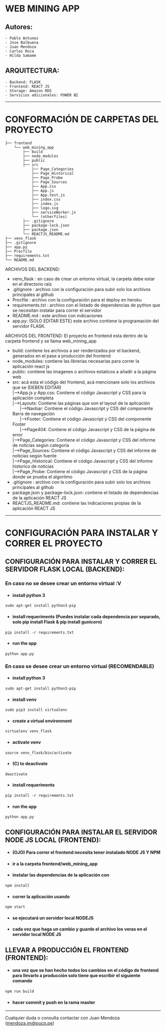 # WEB MINING APP
## Autores:
    - Pablo Antunez
    - Jose Balbuena
    - Juan Mendoza
    - Carlos Roca
    - Hilda Samame
## ARQUITECTURA:
    - Backend: FLASK 
    - Frontend: REACT JS 
    - Storage: Amazon RDS
    - Servicios adicionales: POWER BI

<hr />

# CONFORMACIÓN DE CARPETAS DEL PROYECTO
 
    ├── frontend
        └── web_mining_app
            ├── build   
            ├── node_modules
            ├── public
            ├── src
                ├── Page_Categories
                ├── Page_Historical
                ├── Page_Probe
                ├── Page_Sources
                ├── App.css
                ├── App.js
                ├── App.test.js
                ├── index.css
                ├── index.js
                ├── logo.svg
                ├── serviceWorker.js
                └── (otherfiles)
            ├── .gitignore
            ├── package-lock.json
            ├── package.json
            └── REACTJS_README.md
    ├── venv_flask
    ├── .gitignore
    ├── app.py
    ├── Procfile
    ├── requirements.txt
    └── README.md

ARCHIVOS DEL BACKEND:
- venv_flask : en caso de crear un entorno virtual, la carpeta debe estar en el directorio raíz
- .gitignore : archivo con la configuración para subir solo los archivos principales al github
- Procfile : archivo con la configuración para el deploy en heroku
- requirements.txt : archivo con el listado de dependencias de python que se necesitan instalar para correr el servidor
- README.md :  este archivo con indicaciones
- app.py: (SOLO EDITAR ESTE) este archivo contiene la programación del servidor FLASK.

ARCHIVOS DEL FRONTEND:
El proyecto en frontend esta dentro de la carpeta frontend y se llama web_mining_app
- build: contiene los archivos a ser renderizados por el backend, generados en el pase a producción del frontend
- node_modules: contiene las librerías necesarias para correr la aplicación react js
- public: contiene las imagenes o archivos estaticos a añadir a la página web <br />
- src: acá esta el código del frontend, acá mencionare solo los archivos que se (DEBEN EDITAR)<br />
    |-->App.js y App.css: Contiene el código Javascript y CSS para la aplicación completa <br />
    |-->Layouts: Contiene las páginas que son el layout de la aplicación  <br />
    &nbsp;&nbsp;&nbsp;&nbsp;&nbsp;&nbsp;|-->Navbar: Contiene el código Javascript y CSS del componente Barra de navegación <br />
    &nbsp;&nbsp;&nbsp;&nbsp;&nbsp;&nbsp;|-->Footer: Contiene el código Javascript y CSS del componente Footer  <br />
    &nbsp;&nbsp;&nbsp;&nbsp;&nbsp;&nbsp;|-->Page404: Contiene el código Javascript y CSS de la página de error <br />
    |-->Page_Categories: Contiene el código Javascript y CSS del informe de noticias según categoría <br />
    |-->Page_Sources: Contiene el código Javascript y CSS del informe de noticias según fuente <br />
    |-->Page_Historical: Contiene el código Javascript y CSS del informe historico de noticias <br />
    |-->Page_Probe: Contiene el código Javascript y CSS de la página donde se prueba el algoritmo <br />
- .gitignore : archivo con la configuración para subir solo los archivos principales al github
- package.json y package-lock.json: contiene el listado de dependencias de la aplicación REACT JS
- REACTJS_README.md: contiene las indicaciones propias de la aplicación REACT JS

<hr />

# CONFIGURACIÓN PARA INSTALAR Y CORRER EL PROYECTO

## CONFIGURACIÓN PARA INSTALAR Y CORRER EL SERVIDOR FLASK LOCAL (BACKEND): 

###  En caso no se desee crear un entorno virtual :V

- ####  install python 3
`sudo apt-get install python3-pip`
- ####  install requeriments (Puedes instalar cada dependencia por separado, solo pip install Flask & pip install gunicorn)
`pip install -r requirements.txt`
- ####  run the app
`python app.py`

###  En caso se desee crear un entorno virtual (RECOMENDABLE)

- ####  install python 3
`sudo apt-get install python3-pip`
- ####  install venv
`sudo pip3 install virtualenv` 
- ####  create a virtual environment
`virtualenv venv_flask`
- ####  activate venv
`source venv_flask/bin/activate`
- ####  (C) to deactivate
`deactivate`
- ####  install requeriments 
`pip install -r requirements.txt`
- ####  run the app
`python app.py`

## CONFIGURACIÓN PARA INSTALAR EL SERVIDOR NODE JS LOCAL (FRONTEND): 

- ####  (OJO) Para correr el frontend necesita tener instalado NODE JS Y NPM
- ####  ir a la carpeta frontend/web_mining_app 
- ####  instalar las dependencias de la aplicación con
`npm install`
- ####  correr la aplicación usando
`npm start`
- ####  se ejecutará un servidor local NODEJS
- ####  cada vez que haga un cambio y guarde el archivo los veras en el servidor local NODE JS

## LLEVAR A PRODUCCIÓN EL FRONTEND (FRONTEND): 
- ####  una vez que se han hecho todos los cambios en el código de frontend para llevarlo a producción solo tiene que escribir el siguiente comando
`npm run build`
- ####  hacer commit y push en la rama master

<hr />

Cualquier duda o consulta contactar con Juan Mendoza (mendoza.jm@pucp.pe)

